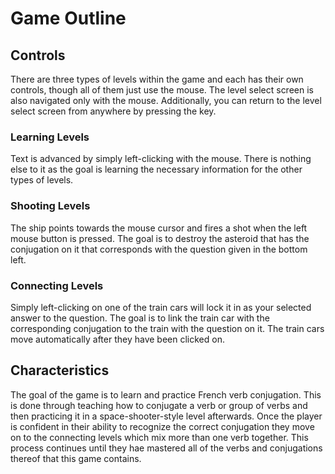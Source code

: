 # Game Outline

## Controls
There are three types of levels within the game and each has their own controls, though all of them just use the mouse. The level select screen is also navigated only with the mouse. Additionally, you can return to the level select screen from anywhere by pressing the <Home> key.

### Learning Levels
Text is advanced by simply left-clicking with the mouse. There is nothing else to it as the goal is learning the necessary information for the other types of levels.

### Shooting Levels
The ship points towards the mouse cursor and fires a shot when the left mouse button is pressed. The goal is to destroy the asteroid that has the conjugation on it that corresponds with the question given in the bottom left.

### Connecting Levels
Simply left-clicking on one of the train cars will lock it in as your selected answer to the question. The goal is to link the train car with the corresponding conjugation to the train with the question on it. The train cars move automatically after they have been clicked on.

## Characteristics
The goal of the game is to learn and practice French verb conjugation. This is done through teaching how to conjugate a verb or group of verbs and then practicing it in a space-shooter-style level afterwards. Once the player is confident in their ability to recognize the correct conjugation they move on to the connecting levels which mix more than one verb together. This process continues until they hae mastered all of the verbs and conjugations thereof that this game contains.
